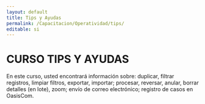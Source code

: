 ```yaml
---
layout: default
title: Tips y Ayudas
permalink: /Capacitacion/Operatividad/tips/
editable: si
---
```


# CURSO TIPS Y AYUDAS


En este curso, usted encontrará información sobre: duplicar, filtrar registros, limpiar filtros, exportar, importar; procesar, reversar, anular, borrar detalles (en lote), zoom; envío de correo electrónico; registro de casos en OasisCom.  




